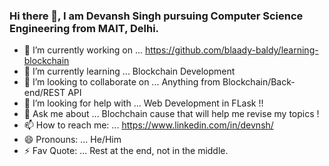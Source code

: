 ### Hi there 👋, I am Devansh Singh pursuing Computer Science Engineering from MAIT, Delhi.

- 🔭 I’m currently working on ... https://github.com/blaady-baldy/learning-blockchain
- 🌱 I’m currently learning ... Blockchain Development
- 👯 I’m looking to collaborate on ... Anything from Blockchain/Back-end/REST API
- 🤔 I’m looking for help with ... Web Development in FLask !!
- 💬 Ask me about ... Blochchain cause that will help me revise my topics !
- 📫 How to reach me: ... https://www.linkedin.com/in/devnsh/
- 😄 Pronouns: ... He/Him
- ⚡ Fav Quote: ... Rest at the end, not in the middle.


